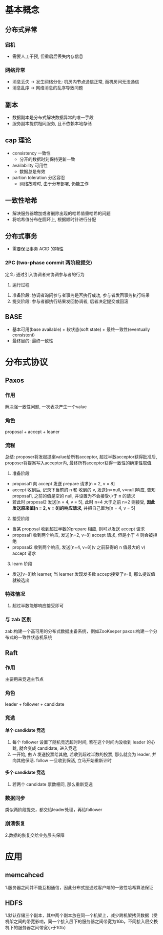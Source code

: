 # 基本概念

## 分布式异常

### 宕机

- 需要人工干预, 但重启后丢失内存信息

### 网络异常

- 消息丢失 -> 发生网络分化: 机房内节点通信正常, 而机房间无法通信
- 消息乱序 -> 网络消息的乱序导致问题

## 副本

- 数据副本是分布式解决数据异常的唯一手段
- 服务副本提供相同服务, 且不依赖本地存储

## cap 理论

- consistency 一致性
  - 分开的数据时刻保持更新一致
- availability 可用性
  - 数据总是有效
- partion toleration 分区容忍
  - 网络故障时, 由于分布部署, 仍能工作

## 一致性哈希

- 解决服务器增加或者删除出现的哈希值重哈希的问题
- 将哈希值分布在圆环上, 根据顺时针进行分配

## 分布式事务

- 需要保证事务 ACID 的特性

### 2PC (two-phase commit 两阶段提交)

定义: 通过引入协调者来协调参与者的行为  

1. 运行过程

1) 准备阶段: 协调者询问参与者事务是否执行成功, 参与者发回事务执行结果  
2) 提交阶段: 参与者都执行结果发回协调者, 后者决定提交或回滚

## BASE

- 基本可用(base available) + 软状态(soft state) + 最终一致性(eventually consistent)
- 最终目的: 最终一致性

# 分布式协议

## Paxos 

### 作用

解决强一致性问题, 一次表决产生一个value

### 角色

proposal + accept + leaner  

### 流程

总结: proposer将发起提案value给所有acceptor, 超过半数acceptor获得批准后, proposer将提案写入acceptor内, 最终所有acceptor获得一致性的确定性取值.  

1. 准备阶段  

- proposal1 向 accept 发送 prepare 请求[n = 2, v = 8]
- accept 收到后, 记录下当前的 n 和 收到的 v, 发送[n=null, v=null]响应, 告知 proposal1, 之前的值是空的 null, 并设置为不会接受小于 n 的请求
- 若此时 proposal2 发送[n = 4, v = 5], 此时 n=4 大于之前 n=2 则接受, **因此发送原来值[n = 2, v = 8]的响应请求**, 并把自己置为[n = 4, v = 5]

2. 接受阶段

- 当某 proposal 收到超过半数的prepare 相应, 则可以发送 accept 请求
- proposal1 收到两个响应, 发送[n=2, v=8] accept 请求, 但是小于 4 则会被拒绝
- proposal2 收到两个响应, 发送[n=4, v=8](v  之前获得的 n 值最大的 v) accept 请求

3. learn 阶段

- 发送[v=8]给 learner, 当 learner 发现发多数 accept接受了v=8, 那么提议值就被选出

### 特殊情况

1. 超过半数能够响应接受即可

### 与 zab 区别
zab:构建一个高可用的分布式数据主备系统，例如ZooKeeper
paxos:构建一个分布式的一致性状态机系统


## Raft

### 作用

主要用来竞选主节点

### 角色

leader + follower + candidate  

### 竞选

#### 单个 candidate 竞选

1. 每个 follower 设置了随机竞选超时时间, 若在这个时间内没收到 leader 的心跳, 就会变成 candidate, 进入竞选
2. 一开始, 由 A 发送投票给其他, 若收到超过半数的投票, 那么就变为 leader, 并向其他保活. follow 一旦收到保活, 立马开始重新计时

#### 多个 candidate 竞选

1. 若两个 candidate 票数相同, 那么重新竞选

### 数据同步

类似两阶段提交，都交给leader处理，再给follower  

### 崩溃恢复

2.数据的恢复交给业务层去保障  


# 应用
## memcahced  
1.服务器之间并不能互相通信，因此分布式是通过客户端的一致性哈希算法保证  

## HDFS 
1.默认存储三个副本，其中两个副本放在同一个机架上，减少跨机架拷贝数据（受机架之间的带宽影响，同一个接入层下的服务器之间带宽为1Gb，不同接入层交换机下的服务器之间带宽小于1Gb）  
